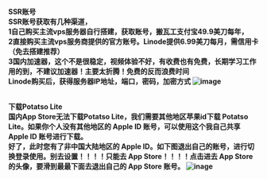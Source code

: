 <b>SSR账号<b>
<br>SSR账号获取有几种渠道，
<br>1自己购买主流vps服务器自行搭建，获取账号，搬瓦工支付宝49.9美刀每年，
<br>2直接购买主流vps服务商提供的官方账号。Linode提供6.99美刀每月，需信用卡（免去搭建推荐）
<br>3国内加速器，这个不是很稳定，视频体验不好，有收费也有免费，长期学习工作用的到，不建议加速器！主要太折腾！免费的反而浪费时间
<br>Linode购买后，获得服务器IP地址，端口，密码，加密方式
![image](https://github.com/alanhuang1987/desktop-tutorial/blob/master/p1.png)

<br><b>下载Potatso Lite<b>
<br>国内App Store无法下载Potatso Lite，我们需要其他地区苹果id下载 Potatso Lite。如果你个人没有其他地区的 Apple ID 账号，可以使用这个我自己共享 Apple ID 账号进行下载。
<br>好了，此时您有了非中国大陆地区的 Apple ID。如下图退出自己的账号，进行切换登录使用。别去设置！！！！只能去 App Store！！！！点击进去 App Store 的头像，要滑到最最下面去退出自己的 App Store 账号。
![inage](https://github.com/alanhuang1987/desktop-tutorial/blob/master/p2.png)
